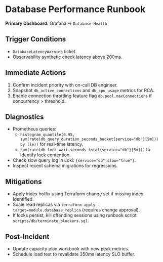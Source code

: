 # Database Performance Runbook

**Primary Dashboard:** Grafana → `Database Health`

## Trigger Conditions
- `DatabaseLatencyWarning` ticket.
- Observability synthetic check latency above 200ms.

## Immediate Actions
1. Confirm incident priority with on-call DB engineer.
2. Snapshot `db_active_connections` and `db_cpu_usage` metrics for RCA.
3. Enable connection throttling feature flag `db.pool.maxConnections` if concurrency > threshold.

## Diagnostics
- Prometheus queries:
  - `histogram_quantile(0.95, sum(rate(db_query_duration_seconds_bucket{service="db"}[5m])) by (le))` for real-time latency.
  - `sum(rate(db_lock_wait_seconds_total{service="db"}[5m]))` to identify lock contention.
- Check slow query log in Loki: `{service="db",slow="true"}`.
- Inspect recent schema migrations for regressions.

## Mitigations
- Apply index hotfix using Terraform change set if missing index identified.
- Scale read replicas via `terraform apply -target=module.database_replica` (requires change approval).
- If locks persist, kill offending sessions using runbook script `scripts/db/terminate_blockers.sql`.

## Post-Incident
- Update capacity plan workbook with new peak metrics.
- Schedule load test to revalidate 350ms latency SLO buffer.

